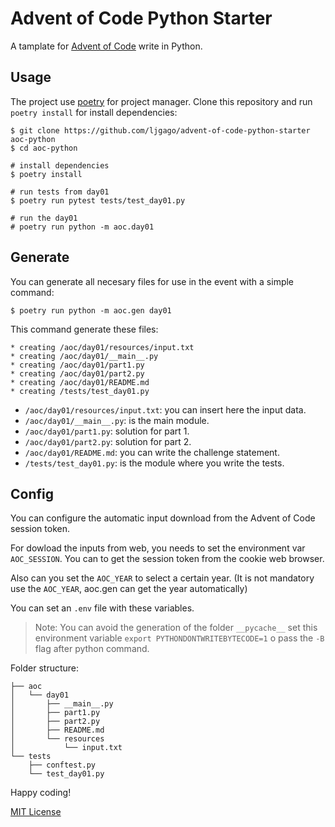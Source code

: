 # Advent of Code Python Starter

A tamplate for [Advent of Code](https://adventofcode.com) write in Python.

## Usage

The project use [poetry](https://python-poetry.org) for project manager.
Clone this repository and run `poetry install` for install dependencies:

    $ git clone https://github.com/ljgago/advent-of-code-python-starter aoc-python
    $ cd aoc-python

    # install dependencies
    $ poetry install

    # run tests from day01
    $ poetry run pytest tests/test_day01.py

    # run the day01
    # poetry run python -m aoc.day01

## Generate

You can generate all necesary files for use in the event with a simple
command:

    $ poetry run python -m aoc.gen day01

This command generate these files:

    * creating /aoc/day01/resources/input.txt
    * creating /aoc/day01/__main__.py
    * creating /aoc/day01/part1.py
    * creating /aoc/day01/part2.py
    * creating /aoc/day01/README.md
    * creating /tests/test_day01.py

- `/aoc/day01/resources/input.txt`: you can insert here the input data.
- `/aoc/day01/__main__.py`: is the main module.
- `/aoc/day01/part1.py`: solution for part 1.
- `/aoc/day01/part2.py`: solution for part 2.
- `/aoc/day01/README.md`: you can write the challenge statement.
- `/tests/test_day01.py`: is the module where you write the tests.

## Config

You can configure the automatic input download from the Advent of Code
session token.

For dowload the inputs from web, you needs to set the environment var
`AOC_SESSION`. You can to get the session token from the cookie web browser.

Also can you set the `AOC_YEAR` to select a certain year.
(It is not mandatory use the `AOC_YEAR`, aoc.gen can get the year automatically)

You can set an `.env` file with these variables.

> Note:
> You can avoid the generation of the folder `__pycache__` set this environment
> variable `export PYTHONDONTWRITEBYTECODE=1` o pass the `-B` flag
> after python command.

Folder structure:

    ├── aoc
    │   └── day01
    │       ├── __main__.py
    │       ├── part1.py
    │       ├── part2.py
    │       ├── README.md
    │       └── resources
    │           └── input.txt
    └── tests
        ├── conftest.py
        └── test_day01.py

Happy coding!

[MIT License](LICENSE)

